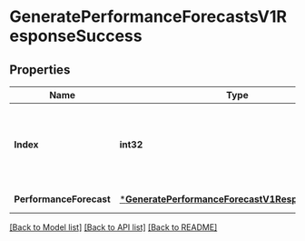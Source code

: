 # GeneratePerformanceForecastsV1ResponseSuccess

## Properties
Name | Type | Description | Notes
------------ | ------------- | ------------- | -------------
**Index** | **int32** | This is the index of the corresponding request element in the request payload. | [default to null]
**PerformanceForecast** | [***GeneratePerformanceForecastV1ResponseElement**](GeneratePerformanceForecastV1ResponseElement.md) |  | [default to null]

[[Back to Model list]](../README.md#documentation-for-models) [[Back to API list]](../README.md#documentation-for-api-endpoints) [[Back to README]](../README.md)

